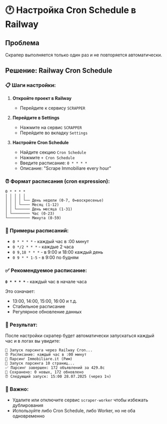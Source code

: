 # 🕐 Настройка Cron Schedule в Railway

## Проблема

Скрапер выполняется только один раз и не повторяется автоматически.

## Решение: Railway Cron Schedule

### 📋 Шаги настройки:

1. **Откройте проект в Railway**

   - Перейдите к сервису `SCRAPPER`

2. **Перейдите в Settings**

   - Нажмите на сервис `SCRAPPER`
   - Перейдите во вкладку `Settings`

3. **Настройте Cron Schedule**
   - Найдите секцию `Cron Schedule`
   - Нажмите `+ Cron Schedule`
   - Введите расписание: `0 * * * *`
   - Описание: "Scrape Immobiliare every hour"

### ⏰ Формат расписания (cron expression):

```
0 * * * *
│ │ │ │ │
│ │ │ │ └── День недели (0-7, 0=воскресенье)
│ │ │ └──── Месяц (1-12)
│ │ └────── День месяца (1-31)
│ └──────── Час (0-23)
└────────── Минута (0-59)
```

### 📅 Примеры расписаний:

- `0 * * * *` - каждый час в :00 минут
- `0 */2 * * *` - каждые 2 часа
- `0 9,18 * * *` - в 9:00 и 18:00 каждый день
- `0 9 * * 1-5` - в 9:00 по будням

### ✅ Рекомендуемое расписание:

**`0 * * * *`** - каждый час в начале часа

Это означает:

- 13:00, 14:00, 15:00, 16:00 и т.д.
- Стабильное расписание
- Регулярное обновление данных

### 🎯 Результат:

После настройки скрапер будет автоматически запускаться каждый час и в логах вы увидите:

```
🚀 Запуск парсинга через Railway Cron...
⏰ Расписание: каждый час в :00 минут
🚀 Парсинг Immobiliare.it (Рим)
🚀 Запуск парсинга 10 страниц...
✅ Парсинг завершен: 172 объявлений за 429.8с
💾 Сохранено: 0 новых, 172 обновлено
⏰ Следующий запуск: 15:00 28.07.2025 (через 1ч)
```

### 🚨 Важно:

- Удалите или отключите сервис `scraper-worker` чтобы избежать дублирования
- Используйте либо Cron Schedule, либо Worker, но не оба одновременно
